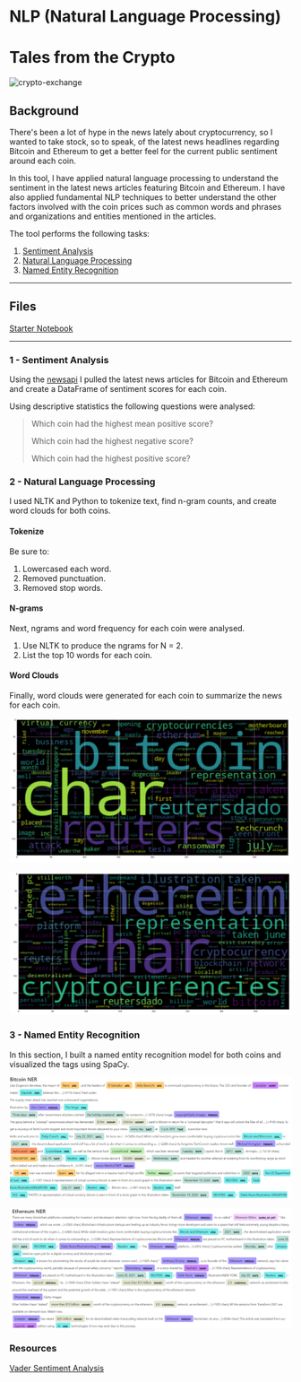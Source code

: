 # NLP (Natural Language Processing)
# Tales from the Crypto

![crypto-exchange](https://user-images.githubusercontent.com/83671629/128265537-0bdb02c0-4f4c-43ce-bae2-cb3155371da1.jpg)


## Background

There's been a lot of hype in the news lately about cryptocurrency, so I wanted to take stock, so to speak, of the latest news headlines regarding Bitcoin and Ethereum to get a better feel for the current public sentiment around each coin.

In this tool, I have applied natural language processing to understand the sentiment in the latest news articles featuring Bitcoin and Ethereum. I have also applied fundamental NLP techniques to better understand the other factors involved with the coin prices such as common words and phrases and organizations and entities mentioned in the articles.

The tool performs the following tasks:

1. [Sentiment Analysis](#1---Sentiment-Analysis)
2. [Natural Language Processing](#2---Natural-Language-Processing)
3. [Named Entity Recognition](#3---Named-Entity-Recognition)

---

## Files

[Starter Notebook](crypto_sentiment.ipynb)

---

### 1 - Sentiment Analysis

Using the [newsapi](https://newsapi.org/) I pulled the latest news articles for Bitcoin and Ethereum and create a DataFrame of sentiment scores for each coin.

Using descriptive statistics the following questions were analysed:

> Which coin had the highest mean positive score?
>
> Which coin had the highest negative score?
>
> Which coin had the highest positive score?



### 2 - Natural Language Processing

I used NLTK and Python to tokenize text, find n-gram counts, and create word clouds for both coins. 

#### Tokenize

Be sure to:

1. Lowercased each word.
2. Removed punctuation.
3. Removed stop words.

#### N-grams

Next,  ngrams and word frequency for each coin were analysed.

1. Use NLTK to produce the ngrams for N = 2.
2. List the top 10 words for each coin.

#### Word Clouds

Finally, word clouds were generated for each coin to summarize the news for each coin.

![btc-word-cloud.png](btc.png)

![eth-word-cloud.png](eth.png)


### 3 - Named Entity Recognition

In this section, I built a named entity recognition model for both coins and visualized the tags using SpaCy.

![btc-ner.png](btc_NER.png)

![eth-ner.png](eth_ner.png)



### Resources

[Vader Sentiment Analysis](http://www.nltk.org/howto/sentiment.html)
